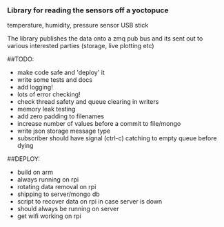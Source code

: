 ### Library for reading the sensors off a yoctopuce
temperature, humidity, pressure sensor USB stick

The library publishes the data onto a zmq pub bus
and its sent out to various interested parties (storage, live plotting etc)

##TODO:

* make code safe and 'deploy' it
* write some tests and docs
* add logging!
* lots of error checking!
* check thread safety and queue clearing in writers
* memory leak testing 
* add zero padding to filenames
* increase number of values before a commit to file/mongo
* write json storage message type
* subscriber should have signal (ctrl-c) catching to empty queue before dying

##DEPLOY:

* build on arm
* always running on rpi
* rotating data removal on rpi
* shipping to server/mongo db
* script to recover data on rpi in case server is down
* should always be running on server
* get wifi working on rpi
